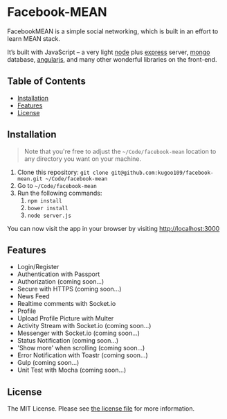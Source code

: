 # Facebook-MEAN

FacebookMEAN is a simple social networking, which is built in an effort to learn MEAN stack.

It’s built with JavaScript – a very light [node](https://nodejs.org) plus [express](http://expressjs.com) server, [mongo](https://www.mongodb.com/) database, [angularjs](https://angularjs.org/), and many other wonderful libraries on the front-end.

## Table of Contents

- [Installation](#installation)
- [Features](#features)
- [License](#license)

## Installation

> Note that you're free to adjust the `~/Code/facebook-mean` location to any directory you want on your machine.

1. Clone this repository: `git clone git@github.com:kugoo109/facebook-mean.git ~/Code/facebook-mean`
2. Go to `~/Code/facebook-mean`
3. Run the following commands:
    1. `npm install`
    2. `bower install`
    3. `node server.js`

You can now visit the app in your browser by visiting [http://localhost:3000](http://localhost:3000)

## Features

- Login/Register
- Authentication with Passport
- Authorization (coming soon...)
- Secure with HTTPS (coming soon...)
- News Feed
- Realtime comments with Socket.io
- Profile
- Upload Profile Picture with Multer
- Activity Stream with Socket.io (coming soon...)
- Messenger with Socket.io (coming soon...)
- Status Notification (coming soon...)
- 'Show more' when scrolling (coming soon...)
- Error Notification with Toastr (coming soon...)
- Gulp (coming soon...)
- Unit Test with Mocha (coming soon...)

## License

The MIT License. Please see [the license file](license.txt) for more information.
